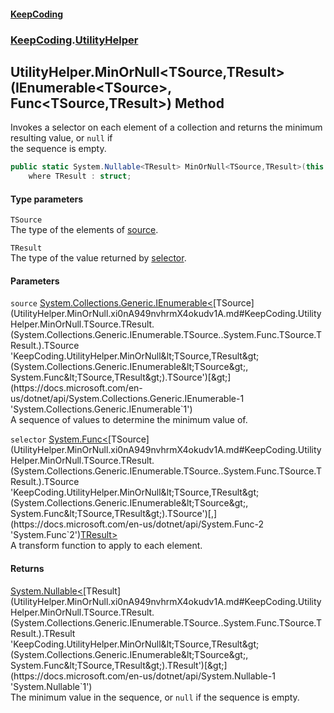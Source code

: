 #### [KeepCoding](index.md 'index')
### [KeepCoding](KeepCoding.md 'KeepCoding').[UtilityHelper](UtilityHelper.md 'KeepCoding.UtilityHelper')
## UtilityHelper.MinOrNull&lt;TSource,TResult&gt;(IEnumerable&lt;TSource&gt;, Func&lt;TSource,TResult&gt;) Method
Invokes a selector on each element of a collection and returns the minimum resulting value, or `null` if  
the sequence is empty.
```csharp
public static System.Nullable<TResult> MinOrNull<TSource,TResult>(this System.Collections.Generic.IEnumerable<TSource> source, System.Func<TSource,TResult> selector)
    where TResult : struct;
```
#### Type parameters
<a name='KeepCoding.UtilityHelper.MinOrNull.TSource.TResult.(System.Collections.Generic.IEnumerable.TSource..System.Func.TSource.TResult.).TSource'></a>
`TSource`  
The type of the elements of [source](UtilityHelper.MinOrNull.xi0nA949nvhrmX4okudv1A.md#KeepCoding.UtilityHelper.MinOrNull.TSource.TResult.(System.Collections.Generic.IEnumerable.TSource..System.Func.TSource.TResult.).source 'KeepCoding.UtilityHelper.MinOrNull&lt;TSource,TResult&gt;(System.Collections.Generic.IEnumerable&lt;TSource&gt;, System.Func&lt;TSource,TResult&gt;).source').
  
<a name='KeepCoding.UtilityHelper.MinOrNull.TSource.TResult.(System.Collections.Generic.IEnumerable.TSource..System.Func.TSource.TResult.).TResult'></a>
`TResult`  
The type of the value returned by [selector](UtilityHelper.MinOrNull.xi0nA949nvhrmX4okudv1A.md#KeepCoding.UtilityHelper.MinOrNull.TSource.TResult.(System.Collections.Generic.IEnumerable.TSource..System.Func.TSource.TResult.).selector 'KeepCoding.UtilityHelper.MinOrNull&lt;TSource,TResult&gt;(System.Collections.Generic.IEnumerable&lt;TSource&gt;, System.Func&lt;TSource,TResult&gt;).selector').
  
#### Parameters
<a name='KeepCoding.UtilityHelper.MinOrNull.TSource.TResult.(System.Collections.Generic.IEnumerable.TSource..System.Func.TSource.TResult.).source'></a>
`source` [System.Collections.Generic.IEnumerable&lt;](https://docs.microsoft.com/en-us/dotnet/api/System.Collections.Generic.IEnumerable-1 'System.Collections.Generic.IEnumerable`1')[TSource](UtilityHelper.MinOrNull.xi0nA949nvhrmX4okudv1A.md#KeepCoding.UtilityHelper.MinOrNull.TSource.TResult.(System.Collections.Generic.IEnumerable.TSource..System.Func.TSource.TResult.).TSource 'KeepCoding.UtilityHelper.MinOrNull&lt;TSource,TResult&gt;(System.Collections.Generic.IEnumerable&lt;TSource&gt;, System.Func&lt;TSource,TResult&gt;).TSource')[&gt;](https://docs.microsoft.com/en-us/dotnet/api/System.Collections.Generic.IEnumerable-1 'System.Collections.Generic.IEnumerable`1')  
A sequence of values to determine the minimum value of.
  
<a name='KeepCoding.UtilityHelper.MinOrNull.TSource.TResult.(System.Collections.Generic.IEnumerable.TSource..System.Func.TSource.TResult.).selector'></a>
`selector` [System.Func&lt;](https://docs.microsoft.com/en-us/dotnet/api/System.Func-2 'System.Func`2')[TSource](UtilityHelper.MinOrNull.xi0nA949nvhrmX4okudv1A.md#KeepCoding.UtilityHelper.MinOrNull.TSource.TResult.(System.Collections.Generic.IEnumerable.TSource..System.Func.TSource.TResult.).TSource 'KeepCoding.UtilityHelper.MinOrNull&lt;TSource,TResult&gt;(System.Collections.Generic.IEnumerable&lt;TSource&gt;, System.Func&lt;TSource,TResult&gt;).TSource')[,](https://docs.microsoft.com/en-us/dotnet/api/System.Func-2 'System.Func`2')[TResult](UtilityHelper.MinOrNull.xi0nA949nvhrmX4okudv1A.md#KeepCoding.UtilityHelper.MinOrNull.TSource.TResult.(System.Collections.Generic.IEnumerable.TSource..System.Func.TSource.TResult.).TResult 'KeepCoding.UtilityHelper.MinOrNull&lt;TSource,TResult&gt;(System.Collections.Generic.IEnumerable&lt;TSource&gt;, System.Func&lt;TSource,TResult&gt;).TResult')[&gt;](https://docs.microsoft.com/en-us/dotnet/api/System.Func-2 'System.Func`2')  
A transform function to apply to each element.
  
#### Returns
[System.Nullable&lt;](https://docs.microsoft.com/en-us/dotnet/api/System.Nullable-1 'System.Nullable`1')[TResult](UtilityHelper.MinOrNull.xi0nA949nvhrmX4okudv1A.md#KeepCoding.UtilityHelper.MinOrNull.TSource.TResult.(System.Collections.Generic.IEnumerable.TSource..System.Func.TSource.TResult.).TResult 'KeepCoding.UtilityHelper.MinOrNull&lt;TSource,TResult&gt;(System.Collections.Generic.IEnumerable&lt;TSource&gt;, System.Func&lt;TSource,TResult&gt;).TResult')[&gt;](https://docs.microsoft.com/en-us/dotnet/api/System.Nullable-1 'System.Nullable`1')  
The minimum value in the sequence, or `null` if the sequence is empty.
